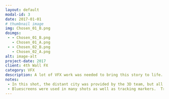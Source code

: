 ```yaml
---
layout: default
modal-id: 3
date: 2017-01-01
# thumbnail image
img: Chosen_01_B.png
doimgs:
 - - Chosen_01_B.png
   - Chosen_01_A.png
 - - Chosen_02_B.png
   - Chosen_02_A.png
alt: image-alt
project-date: 2017
client: 4th Wall FX
category: VFX
description: A lot of VFX work was needed to bring this story to life.  Our team was priviledged to do a lot of this work on the first season.
notes:
 - In this shot, the distant city was provided by the 3D team, but all the comp work (tracking, object/people removal, synthetic reflections) was my responsibility.
 - Bluescreens were used in many shots as well as tracking markers.  Tracking markers had to be removed and bluescreens needed to be replaced by our 3d environments.
---
```

